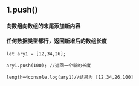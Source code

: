 ## 1.push()
#### 向数组向数组的末尾添加新内容
#### 任何数据类型都行，返回新增后的数组长度
```
let ary1 = [12,34,26];

ary1.push(100); //返回一个新的长度 

length=4console.log(ary1)//结果为 [12,34,26,100]
```


